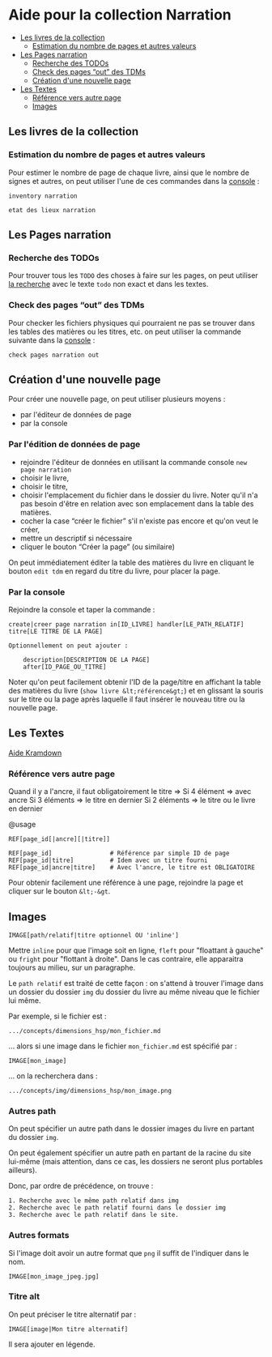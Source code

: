 # Aide pour la collection Narration

* [Les livres de la collection](#leslivresnarration)
  * [Estimation du nombre de pages et autres valeurs](#estimationdunombredepagesetautres)
* [Les Pages narration](#lespagesnarration)
  * [Recherche des TODOs](#recherchedestodo)
  * [Check des pages “out” des TDMs](#checkdespagesout)
  * [Création d'une nouvelle page](#creationdunenouvellepage)
* [Les Textes](#lestextes)
  * [Référence vers autre page](#placerunereferenceaautrepage)
  * [Images](#utilisationduneimage)

<a name='leslivresnarration'></a>

## Les livres de la collection

<a name='estimationdunombredepagesetautres'></a>

### Estimation du nombre de pages et autres valeurs

Pour estimer le nombre de page de chaque livre, ainsi que le nombre de signes et autres, on peut utiliser l'une de ces commandes dans la [console](admin/console) :

    inventory narration

    etat des lieux narration


<a name='lespagesnarration'></a>

## Les Pages narration


<a name='recherchedestodo'></a>

### Recherche des TODOs

Pour trouver tous les `TODO` des choses à faire sur les pages, on peut utiliser [la recherche](cnarration/search) avec le texte `todo` non exact et dans les textes.

<a name='checkdespagesout'></a>

### Check des pages “out” des TDMs

Pour checker les fichiers physiques qui pourraient ne pas se trouver dans les tables des matières ou les titres, etc. on peut utiliser la commande suivante dans la [console](admin/console) :

    check pages narration out


<a name='creationdunenouvellepage'></a>

## Création d'une nouvelle page

Pour créer une nouvelle page, on peut utiliser plusieurs moyens :

* par l'éditeur de données de page
* par la console

### Par l'édition de données de page

* rejoindre l'éditeur de données en utilisant la commande console `new page narration`
* choisir le livre,
* choisir le titre,
* choisir l'emplacement du fichier dans le dossier du livre. Noter qu'il n'a pas besoin d'être en relation avec son emplacement dans la table des matières.
* cocher la case “créer le fichier” s'il n'existe pas encore et qu'on veut le créer,
* mettre un descriptif si nécessaire
* cliquer le bouton “Créer la page” (ou similaire)

On peut immédiatement éditer la table des matières du livre en cliquant le bouton `edit tdm` en regard du titre du livre, pour placer la page.

### Par la console

Rejoindre la console et taper la commande :

    create|creer page narration in[ID_LIVRE] handler[LE_PATH_RELATIF] titre[LE TITRE DE LA PAGE]

    Optionnellement on peut ajouter :

        description[DESCRIPTION DE LA PAGE]
        after[ID_PAGE_OU_TITRE]

Noter qu'on peut facilement obtenir l'ID de la page/titre en affichant la table des matières du livre (`show livre &lt;référence&gt;`) et en glissant la souris sur le titre ou la page après laquelle il faut insérer le nouveau titre ou la nouvelle page.



<a name='lestextes'></a>

## Les Textes

[Aide Kramdown](http://kramdown.gettalong.org)

<a name='placerunereferenceaautrepage'></a>

### Référence vers autre page

Quand il y a l'ancre, il faut obligatoirement le titre
=>  Si 4 élément => avec ancre
    Si 3 éléments => le titre en dernier
    Si 2 éléments => le titre ou le livre en dernier

@usage

    REF[page_id[|ancre][|titre]]

    REF[page_id]                # Référence par simple ID de page
    REF[page_id|titre]          # Idem avec un titre fourni
    REF[page_id|ancre|titre]    # Avec l'ancre, le titre est OBLIGATOIRE

Pour obtenir facilement une référence à une page, rejoindre la page et cliquer sur le bouton `&lt;-&gt`.


<a name='utilisationduneimage'></a>

## Images

    IMAGE[path/relatif|titre optionnel OU 'inline']

Mettre `inline` pour que l'image soit en ligne, `fleft` pour "floattant à gauche" ou `fright` pour "flottant à droite". Dans le cas contraire, elle apparaitra toujours au milieu, sur un paragraphe.

Le `path relatif` est traité de cette façon : on s'attend à trouver l'image dans un dossier du dossier `img` du dossier du livre au même niveau que le fichier lui même.

Par exemple, si le fichier est :

    .../concepts/dimensions_hsp/mon_fichier.md

… alors si une image dans le fichier `mon_fichier.md` est spécifié par :

    IMAGE[mon_image]

… on la recherchera dans :

    .../concepts/img/dimensions_hsp/mon_image.png

### Autres path

On peut spécifier un autre path dans le dossier images du livre en partant du dossier `img`.

On peut également spécifier un autre path en partant de la racine du site lui-même (mais attention, dans ce cas, les dossiers ne seront plus portables ailleurs).

Donc, par ordre de précédence, on trouve :

    1. Recherche avec le même path relatif dans img
    2. Recherche avec le path relatif fourni dans le dossier img
    3. Recherche avec le path relatif dans le site.


### Autres formats

Si l'image doit avoir un autre format que `png` il suffit de l'indiquer dans le nom.

    IMAGE[mon_image_jpeg.jpg]

### Titre alt

On peut préciser le titre alternatif par :

    IMAGE[image|Mon titre alternatif]

Il sera ajouter en légende.

